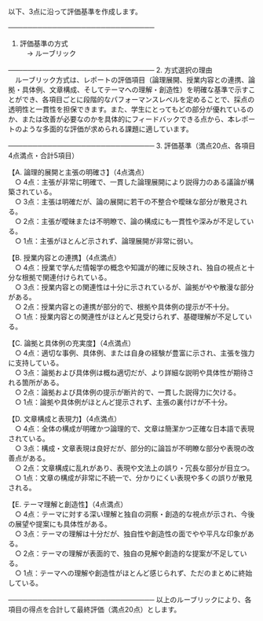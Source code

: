 以下、3点に沿って評価基準を作成します。

──────────────────────────────
1. 評価基準の方式  
　→ ルーブリック

──────────────────────────────
2. 方式選択の理由  
　ルーブリック方式は、レポートの評価項目（論理展開、授業内容との連携、論拠・具体例、文章構成、そしてテーマへの理解・創造性）を明確な基準で示すことができ、各項目ごとに段階的なパフォーマンスレベルを定めることで、採点の透明性と一貫性を担保できます。また、学生にとってもどの部分が優れているのか、または改善が必要なのかを具体的にフィードバックできる点から、本レポートのような多面的な評価が求められる課題に適しています。

──────────────────────────────
3. 評価基準（満点20点、各項目4点満点・合計5項目）

【A. 論理的展開と主張の明確さ】（4点満点）  
 ○ 4点：主張が非常に明確で、一貫した論理展開により説得力のある議論が構築されている。  
 ○ 3点：主張は明確だが、論の展開に若干の不整合や曖昧な部分が散見される。  
 ○ 2点：主張が曖昧または不明瞭で、論の構成にも一貫性や深みが不足している。  
 ○ 1点：主張がほとんど示されず、論理展開が非常に弱い。

【B. 授業内容との連携】（4点満点）  
 ○ 4点：授業で学んだ情報学の概念や知識が的確に反映され、独自の視点と十分な根拠で関連付けられている。  
 ○ 3点：授業内容との関連性は十分に示されているが、論拠がやや散漫な部分がある。  
 ○ 2点：授業内容との連携が部分的で、根拠や具体例の提示が不十分。  
 ○ 1点：授業内容との関連性がほとんど見受けられず、基礎理解が不足している。

【C. 論拠と具体例の充実度】（4点満点）  
 ○ 4点：適切な事例、具体例、または自身の経験が豊富に示され、主張を強力に支持している。  
 ○ 3点：論拠および具体例は概ね適切だが、より詳細な説明や具体性が期待される箇所がある。  
 ○ 2点：論拠および具体例の提示が断片的で、一貫した説得力に欠ける。  
 ○ 1点：論拠や具体例がほとんど提示されず、主張の裏付けが不十分。

【D. 文章構成と表現力】（4点満点）  
 ○ 4点：全体の構成が明確かつ論理的で、文章は簡潔かつ正確な日本語で表現されている。  
 ○ 3点：構成・文章表現は良好だが、部分的に論旨が不明瞭な部分や表現の改善点がある。  
 ○ 2点：文章構成に乱れがあり、表現や文法上の誤り・冗長な部分が目立つ。  
 ○ 1点：文章の構成が非常に不統一で、分かりにくい表現や多くの誤りが散見される。

【E. テーマ理解と創造性】（4点満点）  
 ○ 4点：テーマに対する深い理解と独自の洞察・創造的な視点が示され、今後の展望や提案にも具体性がある。  
 ○ 3点：テーマの理解は十分だが、独自性や創造性の面でやや平凡な印象がある。  
 ○ 2点：テーマの理解が表面的で、独自の見解や創造的な提案が不足している。  
 ○ 1点：テーマへの理解や創造性がほとんど感じられず、ただのまとめに終始している。

──────────────────────────────
以上のルーブリックにより、各項目の得点を合計して最終評価（満点20点）とします。